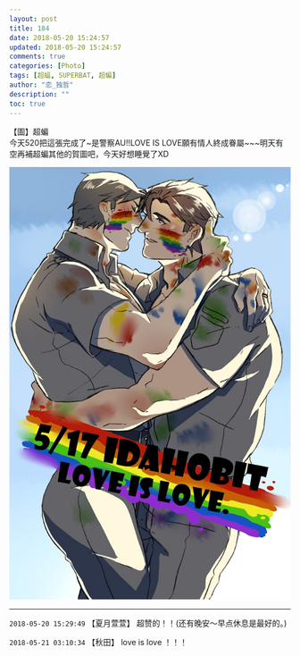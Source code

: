 ```yaml
---
layout: post
title: 184
date: 2018-05-20 15:24:57
updated: 2018-05-20 15:24:57
comments: true
categories: [Photo]
tags: [超蝠, SUPERBAT, 超蝙]
author: "恋_独哲"
description: ""
toc: true
---
```


<p>【圖】超蝙<br />今天520把這張完成了~是警察AU!!LOVE IS LOVE願有情人終成眷屬~~~明天有空再補超蝙其他的賀圖吧，今天好想睡覺了XD<br /></p>

![](https://raw.githubusercontent.com/alicewish/maple50821/master/img_YW5MWVN1NEpoZFVqcmhtbXVFNFBZb2E1SGYwZ3h2cko2VmFmWmNmUDVNS2N2K2NpU2pSQVRBPT0.jpg)

---

`2018-05-20 15:29:49` 【夏月萱萱】 超赞的！！(还有晚安～早点休息是最好的。)

`2018-05-21 03:10:34` 【秋田】 love is love ！！！
